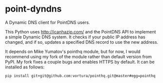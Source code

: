 point-dyndns
============

A Dynamic DNS client for PointDNS users.

This Python uses http://icanhazip.com/ and the PointDNS API to implement
a simple Dynamic DNS system. It checks if your public IP address has changed,
and if so, updates a specified DNS record to use the new address.

It depends on Mike Yumatov's pointhq module, but for now, I would recommend
using my fork of the module rather than default version from PyPI. My fork fixes
a couple bugs and enables HTTPS by default. It can be installed as follows:


`pip install git+git@github.com:vortura/pointhq.git@master#egg=pointhq`

